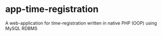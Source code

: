 # app-time-registration
A web-application for time-registration written in native PHP (OOP) using MySQL RDBMS
